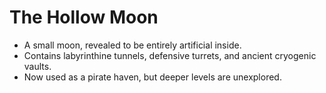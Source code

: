 # The Hollow Moon
- A small moon, revealed to be entirely artificial inside. 
- Contains labyrinthine tunnels, defensive turrets, and ancient cryogenic vaults.
- Now used as a pirate haven, but deeper levels are unexplored.